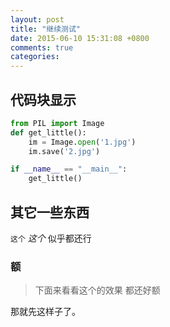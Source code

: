 ```yaml
---
layout: post
title: "继续测试"
date: 2015-06-10 15:31:08 +0800
comments: true
categories: 
---
```


## 代码块显示
```python
from PIL import Image
def get_little():
    im = Image.open('1.jpg')
    im.save('2.jpg')

if __name__ == "__main__":
    get_little()
```

## 其它一些东西
`这个`  *这个*  似乎都还行

### 额

> 下面来看看这个的效果
> 都还好额

那就先这样子了。
